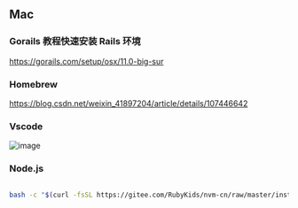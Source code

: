 ## Mac 

### Gorails 教程快速安装 Rails 环境

https://gorails.com/setup/osx/11.0-big-sur

### Homebrew

https://blog.csdn.net/weixin_41897204/article/details/107446642

### Vscode

![image](https://user-images.githubusercontent.com/83901620/131213320-bed4a4fa-c74f-47ff-94dd-8dcd72636337.png)

### Node.js

```bash

bash -c "$(curl -fsSL https://gitee.com/RubyKids/nvm-cn/raw/master/install.sh)"

```





